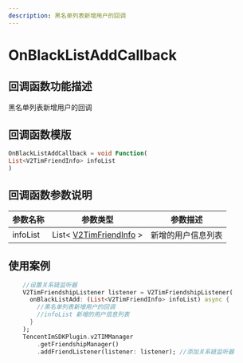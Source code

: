 ```yaml
---
description: 黑名单列表新增用户的回调
---
```


# OnBlackListAddCallback

## 回调函数功能描述

黑名单列表新增用户的回调

## 回调函数模版

```dart
OnBlackListAddCallback = void Function(
List<V2TimFriendInfo> infoList
)
```

## 回调函数参数说明

| 参数名称     | 参数类型                                        | 参数描述      |
| -------- | ------------------------------------------- | --------- |
| infoList | List< [V2TimFriendInfo](broken-reference) > | 新增的用户信息列表 |

## 使用案例

```dart
    //设置关系链监听器
    V2TimFriendshipListener listener = V2TimFriendshipListener(
      onBlackListAdd: (List<V2TimFriendInfo> infoList) async {
        //黑名单列表新增用户的回调
        //infoList 新增的用户信息列表
      }
    );
    TencentImSDKPlugin.v2TIMManager
        .getFriendshipManager()
        .addFriendListener(listener: listener); //添加关系链监听器
```


